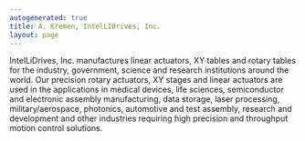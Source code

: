 ```yaml
---
autogenerated: true
title: A. Kremen, IntelLIDrives, Inc.
layout: page
---
```


IntelLiDrives, Inc. manufactures linear actuators, XY tables and rotary
tables for the industry, government, science and research institutions
around the world. Our precision rotary actuators, XY stages and linear
actuators are used in the applications in medical devices, life
sciences, semiconductor and electronic assembly manufacturing, data
storage, laser processing, military/aerospace, photonics, automotive and
test assembly, research and development and other industries requiring
high precision and throughput motion control solutions.
